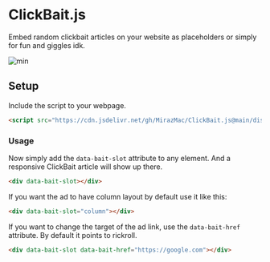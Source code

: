 # ClickBait.js
Embed random clickbait articles on your website as placeholders or simply for fun and giggles idk.

![min](https://github.com/MirazMac/ClickBait.js/assets/13865787/878f4be4-0ad9-40f9-af0d-25cc2e39d497)


## Setup

Include the script to your webpage.

```html
<script src="https://cdn.jsdelivr.net/gh/MirazMac/ClickBait.js@main/dist/ClickBait.min.js" type="application/javascript"></script>
```

### Usage
Now simply add the `data-bait-slot` attribute to any element. And a responsive ClickBait article will show up there.

```html
<div data-bait-slot></div>
```

If you want the ad to have column layout by default use it like this:

```html
<div data-bait-slot="column"></div>
```

If you want to change the target of the ad link, use the `data-bait-href` attribute. By default it points to rickroll.



```html
<div data-bait-slot data-bait-href="https://google.com"></div>
```
